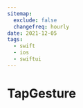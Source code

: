 ```yaml
---
sitemap:
  exclude: false
  changefreq: hourly
date: 2021-12-05
tags:
  - swift
  - ios
  - swiftui
---
```


# TapGesture
